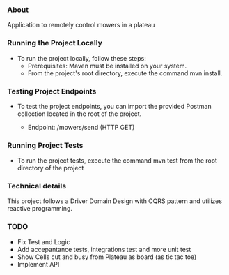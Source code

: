 ### About

Application to remotely control mowers in a plateau

### Running the Project Locally
- To run the project locally, follow these steps:
    * Prerequisites: Maven must be installed on your system.
    * From the project's root directory, execute the command mvn install.

### Testing Project Endpoints

* To test the project endpoints, you can import the provided Postman collection located in the root of the project.

    * Endpoint: /mowers/send (HTTP GET)

### Running Project Tests
- To run the project tests, execute the command mvn test from the root directory of the project

### Technical details
This project follows a Driver Domain Design with CQRS pattern and utilizes reactive programming.

### TODO
* Fix Test and Logic
* Add accepantance tests, integrations test and more unit test
* Show Cells cut and busy from Plateau as board (as tic tac toe)
* Implement API